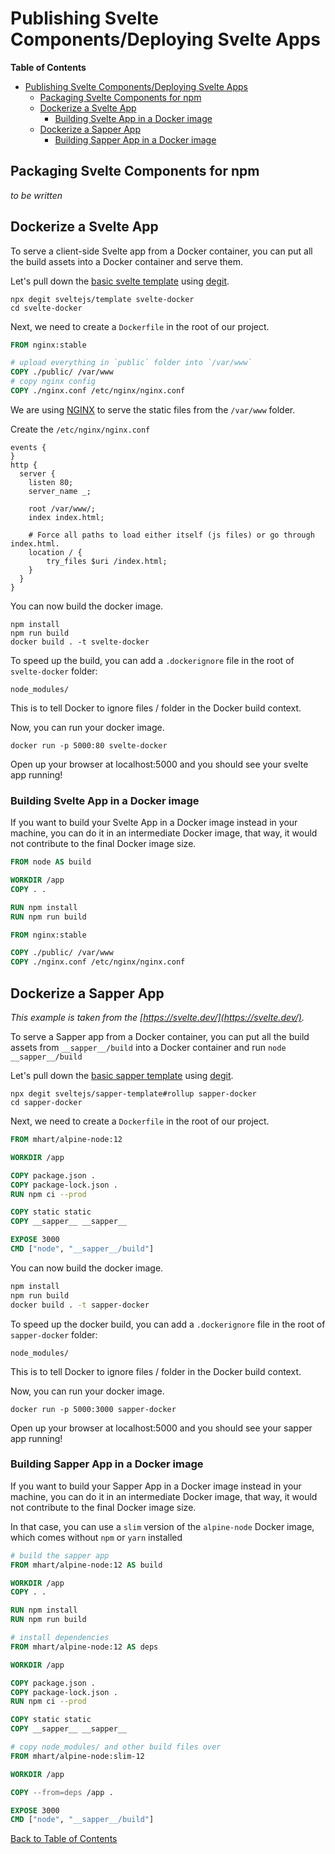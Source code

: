 # Publishing Svelte Components/Deploying Svelte Apps

<!-- START doctoc generated TOC please keep comment here to allow auto update -->
<!-- DON'T EDIT THIS SECTION, INSTEAD RE-RUN doctoc TO UPDATE -->

**Table of Contents**

- [Publishing Svelte Components/Deploying Svelte Apps](#publishing-svelte-componentsdeploying-svelte-apps)
  - [Packaging Svelte Components for npm](#packaging-svelte-components-for-npm)
  - [Dockerize a Svelte App](#dockerize-a-svelte-app)
    - [Building Svelte App in a Docker image](#building-svelte-app-in-a-docker-image)
  - [Dockerize a Sapper App](#dockerize-a-sapper-app)
    - [Building Sapper App in a Docker image](#building-sapper-app-in-a-docker-image)

<!-- END doctoc generated TOC please keep comment here to allow auto update -->

## Packaging Svelte Components for npm

_to be written_

## Dockerize a Svelte App

To serve a client-side Svelte app from a Docker container, you can put all the build assets into a Docker container and serve them.

Let's pull down the [basic svelte template](https://github.com/sveltejs/template) using [degit](https://github.com/Rich-Harris/degit).

```
npx degit sveltejs/template svelte-docker
cd svelte-docker
```

Next, we need to create a `Dockerfile` in the root of our project.

```dockerfile
FROM nginx:stable

# upload everything in `public` folder into `/var/www`
COPY ./public/ /var/www
# copy nginx config
COPY ./nginx.conf /etc/nginx/nginx.conf
```

We are using [NGINX](https://www.nginx.com/) to serve the static files from the `/var/www` folder.

Create the `/etc/nginx/nginx.conf`

```nginx
events {
}
http {
  server {
    listen 80;
    server_name _;

    root /var/www/;
    index index.html;

    # Force all paths to load either itself (js files) or go through index.html.
    location / {
        try_files $uri /index.html;
    }
  }
}
```

You can now build the docker image.

```
npm install
npm run build
docker build . -t svelte-docker
```

To speed up the build, you can add a `.dockerignore` file in the root of `svelte-docker` folder:

```
node_modules/
```

This is to tell Docker to ignore files / folder in the Docker build context.

Now, you can run your docker image.

```
docker run -p 5000:80 svelte-docker
```

Open up your browser at localhost:5000 and you should see your svelte app running!

### Building Svelte App in a Docker image

If you want to build your Svelte App in a Docker image instead in your machine, you can do it in an intermediate Docker image, that way, it would not contribute to the final Docker image size.

```dockerfile
FROM node AS build

WORKDIR /app
COPY . .

RUN npm install
RUN npm run build

FROM nginx:stable

COPY ./public/ /var/www
COPY ./nginx.conf /etc/nginx/nginx.conf
```

## Dockerize a Sapper App

_This example is taken from the [https://svelte.dev/](https://svelte.dev/)._

To serve a Sapper app from a Docker container, you can put all the build assets from `__sapper__/build` into a Docker container and run `node __sapper__/build`

Let's pull down the [basic sapper template](https://github.com/sveltejs/sapper-template) using [degit](https://github.com/Rich-Harris/degit).

```
npx degit sveltejs/sapper-template#rollup sapper-docker
cd sapper-docker
```

Next, we need to create a `Dockerfile` in the root of our project.

```dockerfile
FROM mhart/alpine-node:12

WORKDIR /app

COPY package.json .
COPY package-lock.json .
RUN npm ci --prod

COPY static static
COPY __sapper__ __sapper__

EXPOSE 3000
CMD ["node", "__sapper__/build"]

```

You can now build the docker image.

```sh
npm install
npm run build
docker build . -t sapper-docker
```

To speed up the docker build, you can add a `.dockerignore` file in the root of `sapper-docker` folder:

```
node_modules/
```

This is to tell Docker to ignore files / folder in the Docker build context.

Now, you can run your docker image.

```
docker run -p 5000:3000 sapper-docker
```

Open up your browser at localhost:5000 and you should see your sapper app running!

### Building Sapper App in a Docker image

If you want to build your Sapper App in a Docker image instead in your machine, you can do it in an intermediate Docker image, that way, it would not contribute to the final Docker image size.

In that case, you can use a `slim` version of the `alpine-node` Docker image, which comes without `npm` or `yarn` installed

```dockerfile
# build the sapper app
FROM mhart/alpine-node:12 AS build

WORKDIR /app
COPY . .

RUN npm install
RUN npm run build

# install dependencies
FROM mhart/alpine-node:12 AS deps

WORKDIR /app

COPY package.json .
COPY package-lock.json .
RUN npm ci --prod

COPY static static
COPY __sapper__ __sapper__

# copy node_modules/ and other build files over
FROM mhart/alpine-node:slim-12

WORKDIR /app

COPY --from=deps /app .

EXPOSE 3000
CMD ["node", "__sapper__/build"]
```

[Back to Table of Contents](https://github.com/svelte-society/recipes-mvp#table-of-contents)
